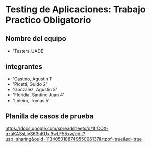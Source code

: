 # Testing de Aplicaciones: Trabajo Practico Obligatorio
## Nombre del equipo
- 'Testers_UADE'
## integrantes
- 'Castino, Agustin 1'
- 'Picetti, Guido 2'
- 'Gonzalez, Agustin 3'
- 'Floridia, Santino Juan 4'
- 'Liñeiro, Tomas 5'
## Planilla de casos de prueba
https://docs.google.com/spreadsheets/d/1frCOX-qzaKASsLivS63nKUxl9wLF55xw/edit?usp=sharing&ouid=113405018874955006137&rtpof=true&sd=true
